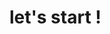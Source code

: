 # let's start !
                                                              
                                                                    
